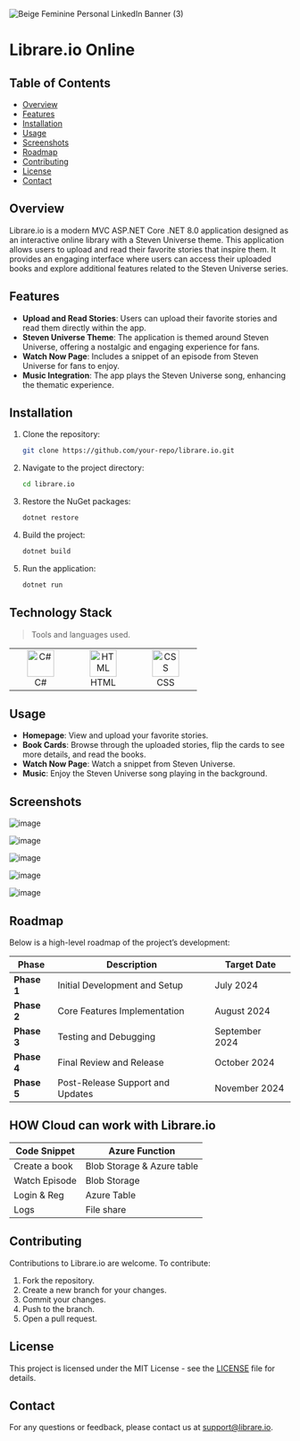 ![Beige Feminine Personal LinkedIn Banner (3)](https://github.com/user-attachments/assets/692048ed-3f0c-40d2-9df5-9d4c02c6bfdc)

# Librare.io Online

## Table of Contents

- [Overview](#overview)
- [Features](#features)
- [Installation](#installation)
- [Usage](#usage)
- [Screenshots](#screenshots)
- [Roadmap](#roadmap)
- [Contributing](#contributing)
- [License](#license)
- [Contact](#contact)
## Overview

Librare.io is a modern MVC ASP.NET Core .NET 8.0 application designed as an interactive online library with a Steven Universe theme. This application allows users to upload and read their favorite stories that inspire them. It provides an engaging interface where users can access their uploaded books and explore additional features related to the Steven Universe series.

## Features

- **Upload and Read Stories**: Users can upload their favorite stories and read them directly within the app.
- **Steven Universe Theme**: The application is themed around Steven Universe, offering a nostalgic and engaging experience for fans.
- **Watch Now Page**: Includes a snippet of an episode from Steven Universe for fans to enjoy.
- **Music Integration**: The app plays the Steven Universe song, enhancing the thematic experience.

## Installation

1. Clone the repository:
    ```bash
    git clone https://github.com/your-repo/librare.io.git
    ```
2. Navigate to the project directory:
    ```bash
    cd librare.io
    ```
3. Restore the NuGet packages:
    ```bash
    dotnet restore
    ```
4. Build the project:
    ```bash
    dotnet build
    ```
5. Run the application:
    ```bash
    dotnet run
    ```
<h2 align="left" id="tech-stack">Technology Stack</h2>

> Tools and languages used.

<table>
  <tr>
    <td align="center" width="96">
      <a href="#csharp">
        <img src="https://encrypted-tbn0.gstatic.com/images?q=tbn:ANd9GcR-UD2gPsVptEPnVfwLXXdNimeOXI-QGREpsA&s" width="48" height="48" alt="C#" />
      </a>
      <br>C#
    </td>
    <td align="center" width="96">
      <a href="#html">
        <img src="https://upload.wikimedia.org/wikipedia/commons/thumb/6/61/HTML5_logo_and_wordmark.svg/1200px-HTML5_logo_and_wordmark.svg.png" width="48" height="48" alt="HTML" />
      </a>
      <br>HTML
    </td>
    <td align="center" width="96">
      <a href="#css">
        <img src="https://w7.pngwing.com/pngs/4/808/png-transparent-css3-css3-logo-logo-language-programming-language-css-3d-icon-thumbnail.png" width="48" height="48" alt="CSS" />
      </a>
      <br>CSS
    </td>
  </tr>
</table>

## Usage

- **Homepage**: View and upload your favorite stories.
- **Book Cards**: Browse through the uploaded stories, flip the cards to see more details, and read the books.
- **Watch Now Page**: Watch a snippet from Steven Universe.
- **Music**: Enjoy the Steven Universe song playing in the background.

## Screenshots

![image](https://github.com/user-attachments/assets/e026c010-7888-4753-9768-949b985f405c)

![image](https://github.com/user-attachments/assets/2b5823e0-77b0-427b-9462-534ed66651b3)

![image](https://github.com/user-attachments/assets/713c0fd7-e038-41c4-bbd2-7a514fd0839e)

![image](https://github.com/user-attachments/assets/4948932d-8874-4bf3-810a-52ac707cd73e)

![image](https://github.com/user-attachments/assets/761e39a5-e80b-49e9-9fe6-cefd59f1cef4)

## Roadmap

Below is a high-level roadmap of the project’s development:


| Phase       | Description                                  | Target Date     |
|-------------|----------------------------------------------|-----------------|
| **Phase 1** | Initial Development and Setup                | July 2024       |
| **Phase 2** | Core Features Implementation                 | August 2024     |
| **Phase 3** | Testing and Debugging                        | September 2024  |
| **Phase 4** | Final Review and Release                     | October 2024    |
| **Phase 5** | Post-Release Support and Updates             | November 2024   |

## HOW Cloud can work with Librare.io

| Code Snippet                 |                 Azure Function  |
|------------------------------|---------------------------------|
| Create a book                | Blob Storage  & Azure table     |
| Watch Episode                | Blob Storage                    |
| Login & Reg                  | Azure Table                     |
| Logs                         | File share                      |

## Contributing

Contributions to Librare.io are welcome. To contribute:

1. Fork the repository.
2. Create a new branch for your changes.
3. Commit your changes.
4. Push to the branch.
5. Open a pull request.

## License

This project is licensed under the MIT License - see the [LICENSE](LICENSE) file for details.


## Contact

For any questions or feedback, please contact us at [support@librare.io](mailto:leighcheleighche28@gmail.com).


